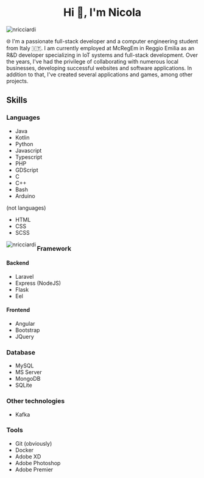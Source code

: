 <h1 align="center"> Hi 👋, I'm Nicola </h1>

<p align="left"> <img src="https://komarev.com/ghpvc/?username=nricciardi&label=Profile%20views&color=0e75b6&style=flat" alt="nricciardi" /> </p>

<p>

🌐 I'm a passionate full-stack developer and a computer engineering student from Italy 🇮🇹.
I am currently employed at McRegEm in Reggio Emilia as an R&D developer specializing in IoT systems and full-stack development. 
Over the years, I've had the privilege of collaborating with numerous local businesses, developing successful websites and software applications. In addition to that, I've created several applications and games, among other projects.
</p>

<h2 align="left"> Skills </h2>

<h3 align="left"> Languages </h3>

- Java
- Kotlin
- Python
- Javascript
- Typescript
- PHP
- GDScript
- C
- C++
- Bash
- Arduino

(not languages)
- HTML
- CSS
- SCSS

<p><img align="left" src="https://github-readme-stats.vercel.app/api/top-langs?username=nricciardi&show_icons=true&locale=en&layout=compact" alt="nricciardi" /></p>

<h3 align="left"> Framework </h3>

<h4 align="left"> Backend </h4>

- Laravel
- Express (NodeJS)
- Flask
- Eel

<h4 align="left"> Frontend </h4>

- Angular
- Bootstrap
- JQuery

<h3 align="left"> Database </h3>

- MySQL
- MS Server
- MongoDB
- SQLite

<h3 align="left"> Other technologies </h3>

- Kafka

<h3 align="left"> Tools </h3>

- Git (obviously)
- Docker
- Adobe XD
- Adobe Photoshop
- Adobe Premier


